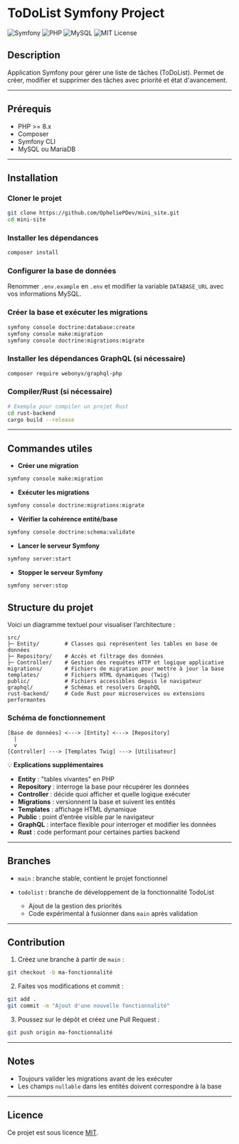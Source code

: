 # ToDoList Symfony Project

![Symfony](https://img.shields.io/badge/Symfony-6.x-black?logo=symfony\&logoColor=white)
![PHP](https://img.shields.io/badge/PHP-8.x-blue?logo=php\&logoColor=white)
![MySQL](https://img.shields.io/badge/MySQL-8.x-orange?logo=mysql\&logoColor=white)
![MIT License](https://img.shields.io/badge/License-MIT-green)

## Description

Application Symfony pour gérer une liste de tâches (ToDoList).
Permet de créer, modifier et supprimer des tâches avec priorité et état d'avancement.

---

## Prérequis

* PHP >= 8.x
* Composer
* Symfony CLI
* MySQL ou MariaDB

---

## Installation

### Cloner le projet

```bash
git clone https://github.com/OpheliePDev/mini_site.git
cd mini-site
```

### Installer les dépendances

```bash
composer install
```

### Configurer la base de données

Renommer `.env.example` en `.env` et modifier la variable `DATABASE_URL` avec vos informations MySQL.

### Créer la base et exécuter les migrations

```bash
symfony console doctrine:database:create
symfony console make:migration
symfony console doctrine:migrations:migrate
```

### Installer les dépendances GraphQL (si nécessaire)

```bash
composer require webonyx/graphql-php
```

### Compiler/Rust (si nécessaire)

```bash
# Exemple pour compiler un projet Rust
cd rust-backend
cargo build --release
```

---

## Commandes utiles

* **Créer une migration**

```bash
symfony console make:migration
```

* **Exécuter les migrations**

```bash
symfony console doctrine:migrations:migrate
```

* **Vérifier la cohérence entité/base**

```bash
symfony console doctrine:schema:validate
```

* **Lancer le serveur Symfony**

```bash
symfony server:start
```

* **Stopper le serveur Symfony**

```bash
symfony server:stop
```

## Structure du projet

Voici un diagramme textuel pour visualiser l’architecture :

```
src/
├─ Entity/        # Classes qui représentent les tables en base de données
├─ Repository/    # Accès et filtrage des données
├─ Controller/    # Gestion des requêtes HTTP et logique applicative
migrations/       # Fichiers de migration pour mettre à jour la base
templates/        # Fichiers HTML dynamiques (Twig)
public/           # Fichiers accessibles depuis le navigateur
graphql/          # Schémas et resolvers GraphQL
rust-backend/     # Code Rust pour microservices ou extensions performantes
```

### Schéma de fonctionnement

```
[Base de données] <---> [Entity] <---> [Repository]
  |
  v
[Controller] ---> [Templates Twig] ---> [Utilisateur]
```

💡 **Explications supplémentaires**

* **Entity** : "tables vivantes" en PHP
* **Repository** : interroge la base pour récupérer les données
* **Controller** : décide quoi afficher et quelle logique exécuter
* **Migrations** : versionnent la base et suivent les entités
* **Templates** : affichage HTML dynamique
* **Public** : point d’entrée visible par le navigateur
* **GraphQL** : interface flexible pour interroger et modifier les données
* **Rust** : code performant pour certaines parties backend

---

## Branches

* `main` : branche stable, contient le projet fonctionnel
* `todolist` : branche de développement de la fonctionnalité TodoList

  * Ajout de la gestion des priorités
  * Code expérimental à fusionner dans `main` après validation

---

## Contribution

1. Créez une branche à partir de `main` :

```bash
git checkout -b ma-fonctionnalité
```

2. Faites vos modifications et commit :

```bash
git add .
git commit -m "Ajout d'une nouvelle fonctionnalité"
```

3. Poussez sur le dépôt et créez une Pull Request :

```bash
git push origin ma-fonctionnalité
```

---

## Notes

* Toujours valider les migrations avant de les exécuter
* Les champs `nullable` dans les entités doivent correspondre à la base

---

## Licence

Ce projet est sous licence [MIT](./LICENSE).